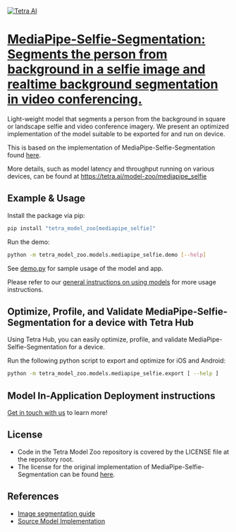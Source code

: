 [![Tetra AI](https://tetra-public-assets.s3.us-west-2.amazonaws.com/model-zoo/logo.svg)](https://tetra.ai/)


# [MediaPipe-Selfie-Segmentation: Segments the person from background in a selfie image and realtime background segmentation in video conferencing.](https://tetra.ai/model-zoo/mediapipe_selfie)

Light-weight model that segments a person from the background in square or landscape selfie and video conference imagery. We present an optimized implementation of the model suitable to be exported for and run on device.

This is based on the implementation of MediaPipe-Selfie-Segmentation found [here](https://github.com/google/mediapipe/tree/master/mediapipe/modules/selfie_segmentation).

More details, such as model latency and throughput running on various devices, can be found at https://tetra.ai/model-zoo/mediapipe_selfie


## Example & Usage

Install the package via pip:
```bash
pip install "tetra_model_zoo[mediapipe_selfie]"
```

Run the demo:
```bash
python -m tetra_model_zoo.models.mediapipe_selfie.demo [--help]
```

See [demo.py](demo.py) for sample usage of the model and app.

Please refer to our [general instructions on using models](../../#tetra-model-zoo) for more usage instructions.


## Optimize, Profile, and Validate MediaPipe-Selfie-Segmentation for a device with Tetra Hub
Using Tetra Hub, you can easily optimize, profile, and validate MediaPipe-Selfie-Segmentation for a device.

Run the following python script to export and optimize for iOS and Android:
```bash
python -m tetra_model_zoo.models.mediapipe_selfie.export [ --help ]
```

## Model In-Application Deployment instructions
<a href="mailto:support@tetra.ai?subject=Request Access for Tetra Hub&body=Interest in using MediaPipe-Selfie-Segmentation in model zoo for deploying on-device.">Get in touch with us</a> to learn more!


## License
- Code in the Tetra Model Zoo repository is covered by the LICENSE file at the repository root.
- The license for the original implementation of MediaPipe-Selfie-Segmentation can be found [here](https://github.com/google/mediapipe/blob/master/LICENSE).


## References
* [Image segmentation guide](https://developers.google.com/mediapipe/solutions/vision/image_segmenter/)
* [Source Model Implementation](https://github.com/google/mediapipe/tree/master/mediapipe/modules/selfie_segmentation)
